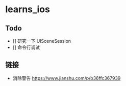 #  learns_ios

## Todo

- [] 研究一下 UISceneSession
- [] 命令行调试

## 链接

- 消除警告 https://www.jianshu.com/p/b36ffc367939
